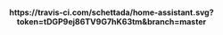 <div align="center">
  <h4>
    https://travis-ci.com/schettada/home-assistant.svg?token=tDGP9ej86TV9G7hK63tm&branch=master
  </h4>
</div>